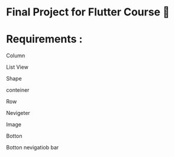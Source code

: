 # Final Project for Flutter Course 🚀

# Requirements :

Column

List View

Shape

conteiner

Row

Nevigeter

Image

Botton

Botton nevigatiob bar
